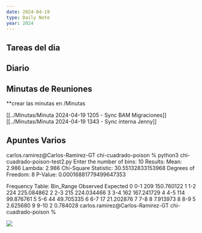 ```yaml
---
date: 2024-04-19
type: Daily Note
year: 2024
---
```


## Tareas del dia

## Diario

## Minutas de Reuniones
**crear las minutas en /Minutas

[[../Minutas/Minuta 2024-04-19 1205 - Sync BAM Migraciones]]
[[../Minutas/Minuta 2024-04-19 1343 - Sync interna Jenny]]

## Apuntes Varios


carlos.ramirez@Carlos-Ramirez-GT chi-cuadrado-poison % python3 chi-cuadrado-poison-test2.py
Enter the number of bins: 10
Results:
Mean: 2.986
Lambda: 2.986
Chi-Square Statistic: 30.55132833153968
Degrees of Freedom: 8
P-Value: 0.00016881779499647353

Frequency Table:
  Bin_Range  Observed    Expected
0       0-1       209  150.760122
1       1-2       224  225.084862
2       2-3       215  224.034466
3       3-4       162  167.241729
4       4-5       114   99.876761
5       5-6        44   49.705335
6       6-7        17   21.202876
7       7-8         8    7.913973
8       8-9         5    2.625680
9      9-10         2    0.784028
carlos.ramirez@Carlos-Ramirez-GT chi-cuadrado-poison % 



![](../attachments/Pasted%20image%2020240419082215.png)